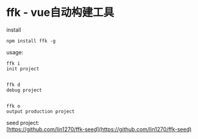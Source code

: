# ffk - vue自动构建工具

install
```
npm install ffk -g
```

usage:
```
ffk i
init project


ffk d
debug project


ffk o
output production project
```



seed project:  
[https://github.com/lin1270/ffk-seed](https://github.com/lin1270/ffk-seed)